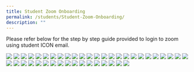 ```yaml
---
title: Student Zoom Onboarding
permalink: /students/Student-Zoom-Onboarding/
description: ""
---
```

Please refer below for the step by step guide provided to login to zoom using student ICON email.

![](/images/Slide1.jpeg)
![](/images/Slide2.jpeg)
![](/images/Slide3.jpeg)
![](/images/Slide4.jpeg)
![](/images/Slide5.jpeg)
![](/images/Slide6.jpeg)
![](/images/Slide7.jpeg)
![](/images/Slide8.jpeg)
![](/images/Slide9.jpeg)
![](/images/Slide10.jpeg)
![](/images/Slide11.jpeg)
![](/images/Slide12.jpeg)
![](/images/Slide13.jpeg)
![](/images/Slide14.jpeg)
![](/images/Slide15.jpeg)
![](/images/Slide16.jpeg)
![](/images/Slide17.jpeg)
![](/images/Slide18.jpeg)
![](/images/Slide19.jpeg)
![](/images/Slide20.jpeg)
![](/images/Slide21.jpeg)
![](/images/Slide22.jpeg)
![](/images/Slide23.jpeg)
![](/images/Slide24.jpeg)
![](/images/Slide25.jpeg)
![](/images/Slide26.jpeg)
![](/images/Slide27.jpeg)
![](/images/Slide28.jpeg)
![](/images/Slide29.jpeg)
![](/images/Slide30.jpeg)
![](/images/Slide31.jpeg)
![](/images/Slide32.jpeg)
![](/images/Slide33.jpeg)
![](/images/Slide34.jpeg)
![](/images/Slide35.jpeg)
![](/images/Slide36.jpeg)
![](/images/Slide37.jpeg)
![](/images/Slide38.jpeg)
![](/images/Slide39.jpeg)
![](/images/Slide40.jpeg)
![](/images/Slide41.jpeg)
![](/images/Slide42.jpeg)